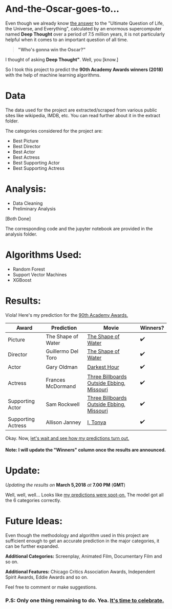 # And-the-Oscar-goes-to...

Even though we already know [the answer](https://www.youtube.com/watch?v=aboZctrHfK8) to the "Ultimate Question of Life, the Universe, and Everything", calculated by an enormous supercomputer named __Deep Thought__ over a period of 7.5 million years, it is not particularly helpful when it comes to an important question of all time.

> __"Who's gonna win the Oscar?"__
  
I thought of asking __Deep Thought"__. Well, you [know.]

So I took this project to predict the __90th Academy Awards winners (2018)__ with the help of machine learning algorithms. 


# Data

The data used for the project are extracted/scraped from various public sites like wikipedia, IMDB, etc.
You can read further about it in the extract folder.

The categories considered for the project are:
* Best Picture
* Best Director
* Best Actor
* Best Actress
* Best Supporting Actor
* Best Supporting Actress


# Analysis:

* Data Cleaning 
* Preliminary Analysis 

[Both Done]

The corresponding code and the jupyter notebook are provided in the analysis folder.

# Algorithms Used:

* Random Forest
* Support Vector Machines
* XGBoost


# Results:
Viola! Here's my prediction for the [90th Academy Awards.](http://oscar.go.com/)


Award | Prediction | Movie | Winners? 
------| ---------- | ----- | ----------------
Picture | The Shape of Water | [The Shape of Water](https://www.youtube.com/watch?v=uiA4B5Y63IQ) | :heavy_check_mark:
Director | Guillermo Del Toro | [The Shape of Water](https://www.youtube.com/watch?v=uiA4B5Y63IQ)| :heavy_check_mark:
Actor | Gary Oldman | [Darkest Hour](http://www.youtube.com/watch?v=LtJ60u7SUSw) | :heavy_check_mark:
Actress | Frances McDormand | [Three Billboards Outside Ebbing, Missouri](https://www.youtube.com/watch?v=Jit3YhGx5pU)|:heavy_check_mark:
Supporting Actor | Sam Rockwell | [Three Billboards Outside Ebbing, Missouri](https://www.youtube.com/watch?v=Jit3YhGx5pU) | :heavy_check_mark:
Supporting Actress | Allison Janney | [I, Tonya](https://www.youtube.com/watch?v=OXZQ5DfSAAc)|:heavy_check_mark:

Okay. Now, [let's wait and see how my predictions turn out.](https://www.youtube.com/watch?v=D_aQupiaCSA)


#### Note: I will update the "Winners" column once the results are announced. 



# Update:
_Updating the results on_ __March 5,2018__ _at_ __7.00 PM__ (__GMT__)

Well, well, well... Looks like [my predictions were spot-on.](https://www.youtube.com/watch?v=guVAeFs5XwE) The model got all the 6 categories correctly. 



# Future Ideas:

Even though the methodology and algorithm used in this project are sufficient enough to get an accurate prediction in the major categories, it can be further expanded. 

__Additional Categories:__ Screenplay, Animated Film, Documentary Film and so on.

__Additional Features:__ Chicago Critics Association Awards, Independent Spirit Awards, Eddie Awards and so on.

Feel free to comment or make suggestions.




### P.S: Only one thing remaining to do. Yea. [It's time to celebrate.](https://www.youtube.com/watch?v=nyepdtx_UI4)













